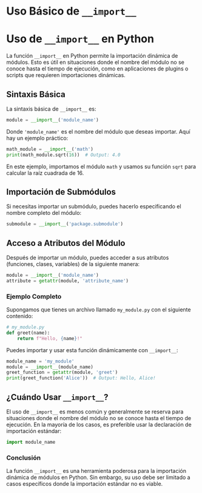 # Uso Básico de `__import__`
# Uso de `__import__` en Python

La función `__import__` en Python permite la importación dinámica de módulos. Esto es útil en situaciones donde el nombre del módulo no se conoce hasta el tiempo de ejecución, como en aplicaciones de plugins o scripts que requieren importaciones dinámicas.

## Sintaxis Básica

La sintaxis básica de `__import__` es:

```python
module = __import__('module_name')
```

Donde `'module_name'` es el nombre del módulo que deseas importar. Aquí hay un ejemplo práctico:

```python
math_module = __import__('math')
print(math_module.sqrt(16))  # Output: 4.0
```

En este ejemplo, importamos el módulo `math` y usamos su función `sqrt` para calcular la raíz cuadrada de 16.

## Importación de Submódulos

Si necesitas importar un submódulo, puedes hacerlo especificando el nombre completo del módulo:

```python
submodule = __import__('package.submodule')
```

## Acceso a Atributos del Módulo

Después de importar un módulo, puedes acceder a sus atributos (funciones, clases, variables) de la siguiente manera:

```python
module = __import__('module_name')
attribute = getattr(module, 'attribute_name')
```

### Ejemplo Completo

Supongamos que tienes un archivo llamado `my_module.py` con el siguiente contenido:

```python
# my_module.py
def greet(name):
    return f"Hello, {name}!"
```

Puedes importar y usar esta función dinámicamente con `__import__`:

```python
module_name = 'my_module'
module = __import__(module_name)
greet_function = getattr(module, 'greet')
print(greet_function('Alice'))  # Output: Hello, Alice!
```

## ¿Cuándo Usar `__import__`?

El uso de `__import__` es menos común y generalmente se reserva para situaciones donde el nombre del módulo no se conoce hasta el tiempo de ejecución. En la mayoría de los casos, es preferible usar la declaración de importación estándar:

```python
import module_name
```

### Conclusión

La función `__import__` es una herramienta poderosa para la importación dinámica de módulos en Python. Sin embargo, su uso debe ser limitado a casos específicos donde la importación estándar no es viable.
